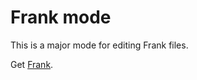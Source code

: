 # Frank mode

This is a major mode for editing Frank files.

Get [Frank](https://github.com/cmcl/frankjnr).
